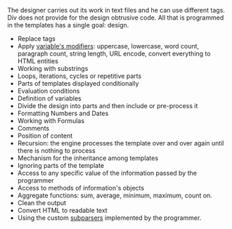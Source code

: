 The designer carries out its work in text files and he can use different tags. Div does not provide for the design obtrusive code. All that is programmed in the templates has a single goal: design.

- Replace tags
- Apply [variable's modifiers](https://divengine.org/docs/div-php-template-engine/introduction/possibilities-designer#variable-modifiers): uppercase, lowercase, word count, paragraph count, string length, URL encode, convert everything to HTML entities
- Working with substrings
- Loops, iterations, cycles or repetitive parts
- Parts of templates displayed conditionally
- Evaluation conditions
- Definition of variables
- Divide the design into parts and then include or pre-process it
- Formatting Numbers and Dates
- Working with Formulas
- Comments
- Position of content
- Recursion: the engine processes the template over and over again until there is nothing to process
- Mechanism for the inheritance among templates
- Ignoring parts of the template
- Access to any specific value of the information passed by the programmer
- Access to methods of information's objects
- Aggregate functions: sum, average, minimum, maximum, count on.
- Clean the output
- Convert HTML to readable text
- Using the custom [subparsers](https://divengine.org/docs/div-php-template-engine/introduction/possibilities-designer#subparsers) implemented by the programmer.